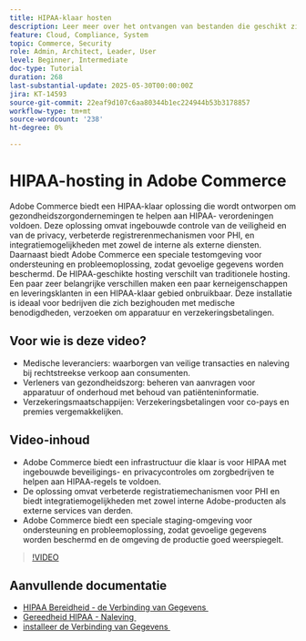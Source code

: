 ```yaml
---
title: HIPAA-klaar hosten
description: Leer meer over het ontvangen van bestanden die geschikt zijn voor HIPPA. De HIPAA-klaar oplossing in Adobe Commerce verzekert veilige, volgzame e-handel voor gezondheidszorgondernemingen.
feature: Cloud, Compliance, System
topic: Commerce, Security
role: Admin, Architect, Leader, User
level: Beginner, Intermediate
doc-type: Tutorial
duration: 268
last-substantial-update: 2025-05-30T00:00:00Z
jira: KT-14593
source-git-commit: 22eaf9d107c6aa80344b1ec224944b53b3178857
workflow-type: tm+mt
source-wordcount: '238'
ht-degree: 0%

---
```



# HIPAA-hosting in Adobe Commerce

Adobe Commerce biedt een HIPAA-klaar oplossing die wordt ontworpen om gezondheidszorgondernemingen te helpen aan HIPAA- verordeningen voldoen. Deze oplossing omvat ingebouwde controle van de veiligheid en van de privacy, verbeterde registrerenmechanismen voor PHI, en integratiemogelijkheden met zowel de interne als externe diensten. Daarnaast biedt Adobe Commerce een speciale testomgeving voor ondersteuning en probleemoplossing, zodat gevoelige gegevens worden beschermd. De HIPAA-geschikte hosting verschilt van traditionele hosting. Een paar zeer belangrijke verschillen maken een paar kerneigenschappen en leveringsklanten in een HIPAA-klaar gebied onbruikbaar. Deze installatie is ideaal voor bedrijven die zich bezighouden met medische benodigdheden, verzoeken om apparatuur en verzekeringsbetalingen.

## Voor wie is deze video?

* Medische leveranciers: waarborgen van veilige transacties en naleving bij rechtstreekse verkoop aan consumenten.
* Verleners van gezondheidszorg: beheren van aanvragen voor apparatuur of onderhoud met behoud van patiënteninformatie.
* Verzekeringsmaatschappijen: Verzekeringsbetalingen voor co-pays en premies vergemakkelijken.

## Video-inhoud

* Adobe Commerce biedt een infrastructuur die klaar is voor HIPAA met ingebouwde beveiligings- en privacycontroles om zorgbedrijven te helpen aan HIPAA-regels te voldoen.
* De oplossing omvat verbeterde registratiemechanismen voor PHI en biedt integratiemogelijkheden met zowel interne Adobe-producten als externe services van derden.
* Adobe Commerce biedt een speciale staging-omgeving voor ondersteuning en probleemoplossing, zodat gevoelige gegevens worden beschermd en de omgeving de productie goed weerspiegelt.

>[!VIDEO](https://video.tv.adobe.com/v/3463183/?learn=on&enablevpops&captions=dut)

## Aanvullende documentatie

* [&#x200B; HIPAA Bereidheid - de Verbinding van Gegevens &#x200B;](https://experienceleague.adobe.com/nl/docs/commerce/data-connection/hipaa-readiness)
* [&#x200B; Gereedheid HIPAA - Naleving &#x200B;](https://experienceleague.adobe.com/nl/docs/commerce-admin/start/compliance/hipaa-ready-service/overview)
* [&#x200B; installeer de Verbinding van Gegevens &#x200B;](https://experienceleague.adobe.com/nl/docs/commerce/data-connection/fundamentals/install)

